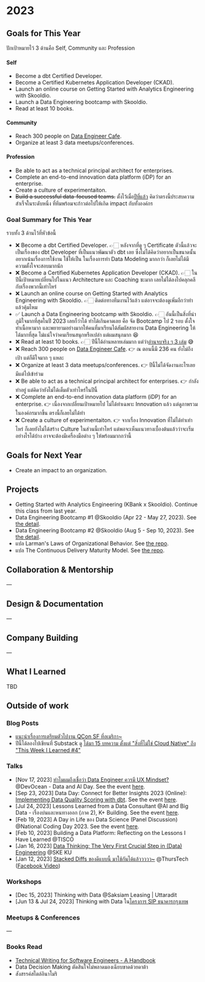 # 2023

## Goals for This Year

ปักเป้าหมายไว้ 3 ด้านคือ Self, Community และ Profession

#### Self

* Become a dbt Certified Developer.
* Become a Certified Kubernetes Application Developer (CKAD).
* Launch an online course on Getting Started with Analytics Engineering with
  Skooldio.
* Launch a Data Engineering bootcamp with Skooldio.
* Read at least 10 books.

#### Community

* Reach 300 people on [Data Engineer Cafe](https://discuss.dataengineercafe.io/).
* Organize at least 3 data meetups/conferences.

#### Profession

* Be able to act as a technical principal architect for enterprises.
* Complete an end-to-end innovation data platform (iDP) for an enterprise.
* Create a culture of experimentaiton.
* ~~Build a successful data-focused teams.~~ ตั้งไว้เมื่อ[ปีที่แล้ว](./2022.md)
  คิดว่าตรงนี้ประสบความสำเร็จในระดับหนึ่ง ที่ทีมพร้อมจะก้าวต่อไปให้เกิด impact กับทั้งองค์กร

### Goal Summary for This Year

รวบทั้ง 3 ด้านไว้ที่หัวข้อนี้

* ❌ Become a dbt Certified Developer. 👉🏻 หลังจากที่ดู ๆ Certificate ตัวนี้แล้วจะเป็นเรื่องของ dbt Developer ที่เป็นแนวพัฒนาตัว dbt เลย ซึ่งไม่ได้คิดว่าอยากเป็นขนาดนั้น อยากเน้นเรื่องการใช้งาน ใช้ให้เป็น ในเรื่องการทำ Data Modeling มากกว่า ก็เลยไม่ได้มีความตั้งใจจะสอบมากนัก
* ❌ Become a Certified Kubernetes Application Developer (CKAD). 👉🏻 ในปีนี้เป้าหมายเปลี่ยนไปในแนว Architecture และ Coaching ซะมาก เลยไม่ได้ลงไปคลุกคลีกับเรื่องพวกนี้เท่าไหร่
* ❌ Launch an online course on Getting Started with Analytics Engineering with
  Skooldio. 👉🏻 ติดต่อทางทีมงานไว้แล้ว แต่อาจจะต้องดูเพิ่มอีกว่าทำแล้วคุ้มไหม
* ✅ Launch a Data Engineering bootcamp with Skooldio. 👉🏻 อันนี้เป็นสิ่งที่น่าภูมิใจมากที่สุดในปี 2023 เลยก็ว่าได้ ทำได้เกินคาดเลย คือ จัด Bootcamp ไป 2 รอบ ตั้งใจทำเนื้อหามาก และพยายามอย่างมากให้คนที่มาเรียนได้สัมผัสสายงาน Data Engineering ให้ได้มากที่สุด ไม่แน่ใจว่าคนเรียนสนุกหรือเปล่า แต่ผมสนุกมาก 😆
* ❌ Read at least 10 books. 👉🏻 ปีนี้ได้อ่านหลายเล่มมาก แต่ว่า[อ่านจบจริง ๆ 3 เล่ม](#books-read) 😅
* ❌ Reach 300 people on [Data Engineer Cafe](https://discuss.dataengineercafe.io/). 👉 ณ ตอนนี้มี 236 คน ยังไม่ถึงเป้า แต่ก็ดีใจมาก ๆ แหละ
* ❌ Organize at least 3 data meetups/conferences. 👉 ปีนี้ไม่ได้จัดงานอะไรเลย มีแต่ไปเข้าร่วม
* ❌ Be able to act as a technical principal architect for enterprises. 👉 กำลังทำอยู่ แต่คิดว่ายังไม่ได้เต็มตัวเท่าไหร่ในปีนี้
* ❌ Complete an end-to-end innovation data platform (iDP) for an enterprise. 👉 เนื่องจากเปลี่ยนเป้าหมายไป ไม่ได้ทำเฉพาะ Innovation แล้ว แต่ดูภาพรวมในองค์กรมากขึ้น ตรงนี้ก็เลยไม่ได้ทำ
* ❌ Create a culture of experimentaiton. 👉 จากเรื่อง Innovation ที่ไม่ได้ทำเท่าไหร่ ก็เลยยังไม่ได้สร้าง Culture ในส่วนนี้เท่าไหร่ แต่พอจะเห็นแนวทางเบื้องต้นแล้วว่าจะเริ่มอย่างไรได้บ้าง อาจจะต้องมีเครื่องมือต่าง ๆ ให้พร้อมมากกว่านี้

## Goals for Next Year

* Create an impact to an organization.

## Projects

* Getting Started with Analytics Engineering (KBank x Skooldio). Continue this
  class from last year.
* Data Engineering Bootcamp #1 @Skooldio (Apr 22 - May 27, 2023). See [the
  detail](https://landing.skooldio.com/data-engineering-bootcamp).
* Data Engineering Bootcamp #2 @Skooldio (Aug 5 - Sep 10, 2023). See [the
  detail](https://landing.skooldio.com/data-engineering-bootcamp).
* แปล Larman's Laws of Organizational Behavior. See [the
  repo](https://github.com/oddsteam/larmans-laws-th).
* แปล The Continuous Delivery Maturity Model. See [the
  repo](https://github.com/oddsteam/the-continuous-delivery-maturity-model-th).

## Collaboration & Mentorship

—

## Design & Documentation

—

## Company Building

—

## What I Learned

TBD

## Outside of work

### Blog Posts

* [แนะนำเรื่องการเตรียมตัวไปงาน QCon SF ที่อเมริกา~](https://medium.com/odds-team/%E0%B9%81%E0%B8%99%E0%B8%B0%E0%B8%99%E0%B8%B3%E0%B9%80%E0%B8%A3%E0%B8%B7%E0%B9%88%E0%B8%AD%E0%B8%87%E0%B8%81%E0%B8%B2%E0%B8%A3%E0%B9%80%E0%B8%95%E0%B8%A3%E0%B8%B5%E0%B8%A2%E0%B8%A1%E0%B8%95%E0%B8%B1%E0%B8%A7%E0%B9%84%E0%B8%9B%E0%B8%87%E0%B8%B2%E0%B8%99-qcon-sf-%E0%B8%97%E0%B8%B5%E0%B9%88%E0%B8%AD%E0%B9%80%E0%B8%A1%E0%B8%A3%E0%B8%B4%E0%B8%81%E0%B8%B2-76fd94b18ab0)
* ปีนี้ได้ลองไปเขียนที่ Substack ดู [ได้มา 15 บทความ ตั้งแต่ "สิ่งที่ไม่ใช่ Cloud Native" ถึง "This Week I Learned #4"](https://kanouivirach.substack.com/archive?sort=new)

### Talks

* [Nov 17, 2023] [ทำไมผมถึงเชื่อว่า Data Engineer ควรมี UX
  Mindset?](https://www.canva.com/design/DAFzuqhQ2oo/iW8Ld0YV0orkKz9DUOhdOg/edit?utm_content=DAFzuqhQ2oo&utm_campaign=designshare&utm_medium=link2&utm_source=sharebutton)
  @DevOcean - Data and AI Day. See the event
  [here](https://www.eventpop.me/e/16544).
* [Sep 23, 2023] Data Day: Connect for Better Insights 2023 (Online):
  [Implementing Data Quality Scoring with
  dbt](https://docs.google.com/presentation/d/18YgDC1N6pmoZ7rEzFLTi8J6NpW1eZbnJHhmVyIs9nxU/edit?usp=sharing).
  See the event
  [here](https://www.facebook.com/Gangconnecter/posts/pfbid02JVfuAqiGJVn9oZ621nh4Zapc3beUfFh6iWuUUerDs3P14D77TB84zw8VW1qhhpF6l).
* [Jul 24, 2023] Lessons Learned from a Data Consultant @AI and Big Data -
  เรื่องบ่นและหนทางออก (ภาค 2), K+ Building. See the event
  [here](https://www.facebook.com/DataScienceTh/posts/pfbid02vusgy63cmLDp9mQttspAq3BGEjut53ezgUWf93g7dKLs5PwYQWwuGCD8ax5EwNeQl).
* [Feb 19, 2023] A Day in Life ของ Data Science (Panel Discussion) @National
  Coding Day 2023. See the event
  [here](https://www.facebook.com/events/669304444927170).
* [Feb 10, 2023] Building a Data Platform: Reflecting on the Lessons I Have
  Learned @TISCO
* [Jan 16, 2023] [Data Thinking: The Very First Crucial Step in (Data)
  Engineering](https://docs.google.com/presentation/d/1ZKsrY6VNh42dNiu3jHVvIamaNvrZS2F3VnrwdsvTs0U/edit?usp=sharing)
  @SKE KU
* [Jan 12, 2023] [Stacked Diffs ของดีแบบนี้
  มาใช้กันได้แล้ววววว~](https://docs.google.com/presentation/d/1IBngJdtA-9AGmhCQMD7AhvH8yMywxXmtmirAWPc6ygQ/edit?usp=sharing)
  @ThursTech ([Facebook
  Video](https://www.facebook.com/thurstech.th/videos/1877397855958450))

### Workshops

* [Dec 15, 2023] Thinking with Data @Saksiam Leasing | Uttaradit
* [Jun 13 & Jul 24, 2023] Thinking with Data ใน[โครงการ SIP
  ธนาคารกรุงเทพ](https://www.bangkokbank.com/th-TH/About-Us/Student-Internship-Program)

### Meetups & Conferences

—

### Books Read

* [Technical Writing for Software Engineers - A
  Handbook](https://www.yieldcode.blog/book/technical-writing-for-software-engineers/)
* Data Decision Making ตัดสินใจไม่พลาดมองเฉียบขาดด้วยดาต้า
* สังสรรค์สไตล์อินาโมริ
